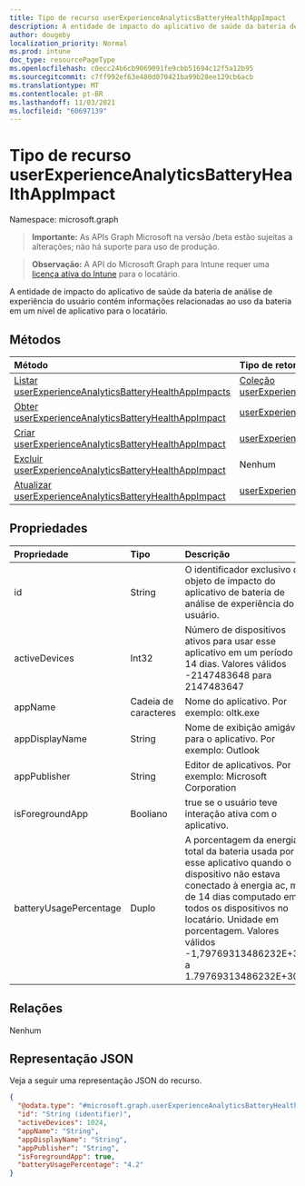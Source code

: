 ```yaml
---
title: Tipo de recurso userExperienceAnalyticsBatteryHealthAppImpact
description: A entidade de impacto do aplicativo de saúde da bateria de análise de experiência do usuário contém informações relacionadas ao uso da bateria em um nível de aplicativo para o locatário.
author: dougeby
localization_priority: Normal
ms.prod: intune
doc_type: resourcePageType
ms.openlocfilehash: c0ecc24b6cb9069091fe9cbb51694c12f5a12b95
ms.sourcegitcommit: c7ff992ef63e480d070421ba99b28ee129cb6acb
ms.translationtype: MT
ms.contentlocale: pt-BR
ms.lasthandoff: 11/03/2021
ms.locfileid: "60697139"
---
```

# <a name="userexperienceanalyticsbatteryhealthappimpact-resource-type"></a>Tipo de recurso userExperienceAnalyticsBatteryHealthAppImpact

Namespace: microsoft.graph

> **Importante:** As APIs Graph Microsoft na versão /beta estão sujeitas a alterações; não há suporte para uso de produção.

> **Observação:** A API do Microsoft Graph para Intune requer uma [licença ativa do Intune](https://go.microsoft.com/fwlink/?linkid=839381) para o locatário.

A entidade de impacto do aplicativo de saúde da bateria de análise de experiência do usuário contém informações relacionadas ao uso da bateria em um nível de aplicativo para o locatário.

## <a name="methods"></a>Métodos
|Método|Tipo de retorno|Descrição|
|:---|:---|:---|
|[Listar userExperienceAnalyticsBatteryHealthAppImpacts](../api/intune-devices-userexperienceanalyticsbatteryhealthappimpact-list.md)|[Coleção userExperienceAnalyticsBatteryHealthAppImpact](../resources/intune-devices-userexperienceanalyticsbatteryhealthappimpact.md)|Listar propriedades e relações dos [objetos userExperienceAnalyticsBatteryHealthAppImpact.](../resources/intune-devices-userexperienceanalyticsbatteryhealthappimpact.md)|
|[Obter userExperienceAnalyticsBatteryHealthAppImpact](../api/intune-devices-userexperienceanalyticsbatteryhealthappimpact-get.md)|[userExperienceAnalyticsBatteryHealthAppImpact](../resources/intune-devices-userexperienceanalyticsbatteryhealthappimpact.md)|Leia propriedades e relações do [objeto userExperienceAnalyticsBatteryHealthAppImpact.](../resources/intune-devices-userexperienceanalyticsbatteryhealthappimpact.md)|
|[Criar userExperienceAnalyticsBatteryHealthAppImpact](../api/intune-devices-userexperienceanalyticsbatteryhealthappimpact-create.md)|[userExperienceAnalyticsBatteryHealthAppImpact](../resources/intune-devices-userexperienceanalyticsbatteryhealthappimpact.md)|Crie um novo [objeto userExperienceAnalyticsBatteryHealthAppImpact.](../resources/intune-devices-userexperienceanalyticsbatteryhealthappimpact.md)|
|[Excluir userExperienceAnalyticsBatteryHealthAppImpact](../api/intune-devices-userexperienceanalyticsbatteryhealthappimpact-delete.md)|Nenhum|Exclui um [userExperienceAnalyticsBatteryHealthAppImpact](../resources/intune-devices-userexperienceanalyticsbatteryhealthappimpact.md).|
|[Atualizar userExperienceAnalyticsBatteryHealthAppImpact](../api/intune-devices-userexperienceanalyticsbatteryhealthappimpact-update.md)|[userExperienceAnalyticsBatteryHealthAppImpact](../resources/intune-devices-userexperienceanalyticsbatteryhealthappimpact.md)|Atualize as propriedades de [um objeto userExperienceAnalyticsBatteryHealthAppImpact.](../resources/intune-devices-userexperienceanalyticsbatteryhealthappimpact.md)|

## <a name="properties"></a>Propriedades
|Propriedade|Tipo|Descrição|
|:---|:---|:---|
|id|String|O identificador exclusivo do objeto de impacto do aplicativo de bateria de análise de experiência do usuário.|
|activeDevices|Int32|Número de dispositivos ativos para usar esse aplicativo em um período de 14 dias. Valores válidos -2147483648 para 2147483647|
|appName|Cadeia de caracteres|Nome do aplicativo. Por exemplo: oltk.exe|
|appDisplayName|String|Nome de exibição amigável para o aplicativo. Por exemplo: Outlook|
|appPublisher|String|Editor de aplicativos. Por exemplo: Microsoft Corporation|
|isForegroundApp|Booliano|true se o usuário teve interação ativa com o aplicativo.|
|batteryUsagePercentage|Duplo|A porcentagem da energia total da bateria usada por esse aplicativo quando o dispositivo não estava conectado à energia ac, mais de 14 dias computado em todos os dispositivos no locatário. Unidade em porcentagem. Valores válidos -1,79769313486232E+308 a 1.79769313486232E+308|

## <a name="relationships"></a>Relações
Nenhum

## <a name="json-representation"></a>Representação JSON
Veja a seguir uma representação JSON do recurso.
<!-- {
  "blockType": "resource",
  "keyProperty": "id",
  "@odata.type": "microsoft.graph.userExperienceAnalyticsBatteryHealthAppImpact"
}
-->
``` json
{
  "@odata.type": "#microsoft.graph.userExperienceAnalyticsBatteryHealthAppImpact",
  "id": "String (identifier)",
  "activeDevices": 1024,
  "appName": "String",
  "appDisplayName": "String",
  "appPublisher": "String",
  "isForegroundApp": true,
  "batteryUsagePercentage": "4.2"
}
```



